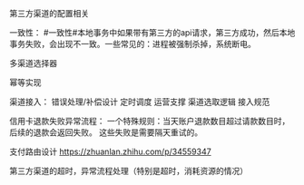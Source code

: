 
第三方渠道的配置相关

一致性：
#一致性#本地事务中如果带有第三方的api请求，第三方成功，然后本地事务失败，会出现不一致。一些常见的：进程被强制杀掉，系统断电。


多渠道选择器

幂等实现

渠道接入：
错误处理/补偿设计
定时调度
运营支撑
渠道选取逻辑
接入规范


信用卡退款失败异常流程：
一个特殊规则：当天账户退款数目超过请款数目时，后续的退款会返回失败。
这些失败是需要隔天重试的。

支付路由设计
https://zhuanlan.zhihu.com/p/34559347

第三方渠道的超时，异常流程处理（特别是超时，消耗资源的情况）


